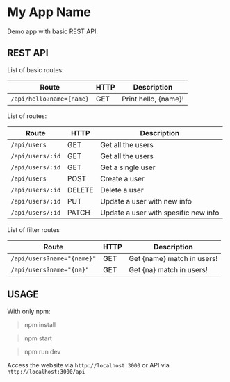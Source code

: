 My App Name
============
Demo app with basic REST API.

REST API
-----------
List of basic routes:

Route | HTTP | Description
------------ | ------------- | ----------
`/api/hello?name={name}` | GET | Print hello, {name}!

List of routes:

| Route  |  HTTP |  Description |
| ------------ | ------------ | ------------ |
|  `/api/users` |GET   |  Get all the users |
|  `/api/users/:id` |  GET  |  Get all the users |
|  `/api/users/:id`  |  GET  |  Get a single user  |
| `/api/users`  | POST  | Create a user  |
| `/api/users/:id`  |  DELETE  | Delete a user  |
| `/api/users/:id`   |   PUT   | Update a user with new info |
| `/api/users/:id`  |    PATCH   | Update a user with spesific new info |

List of filter routes

Route | HTTP | Description
------------ | ------------- | ----------
`/api/users?name="{name}"` | GET | Get {name} match in users!
`/api/users?name="{na}"` | GET | Get {na} match in users!

USAGE
-----

With only npm:

>npm install

>npm start

>npm run dev

Access the website via `http://localhost:3000`  or API via  `http://localhost:3000/api` 
